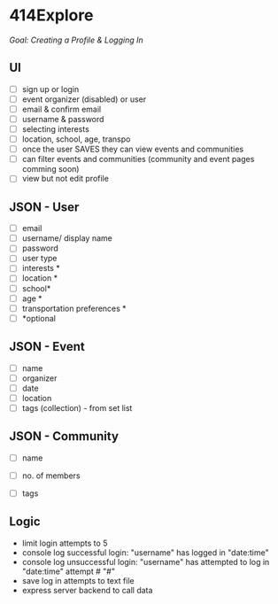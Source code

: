 # 414Explore
*Goal: Creating a Profile & Logging In*
 
## UI
- [ ] sign up or login
- [ ] event organizer (disabled) or user
- [ ] email & confirm email
- [ ] username & password
- [ ] selecting interests
- [ ] location, school, age, transpo
- [ ] once the user SAVES they can view events and communities
- [ ] can filter events and communities (community and event pages comming soon)
- [ ] view but not edit profile
 
## JSON - User
- [ ] email
- [ ] username/ display name
- [ ] password
- [ ] user type
- [ ] interests *
- [ ] location *
- [ ] school*
- [ ] age *
- [ ] transportation preferences *
- [ ] *optional
 
## JSON - Event
- [ ] name
- [ ] organizer
- [ ] date
- [ ] location
- [ ] tags (collection) - from set list
 
## JSON - Community
- [ ] name
- [ ] no. of members
- [ ] tags
 
 
## Logic
- limit login attempts to 5
- console log successful login: "username" has logged in "date:time"
- console log unsuccessful login: "username" has attempted to log in "date:time" attempt # "#"
- save log in attempts to text file
- express server backend to call data
